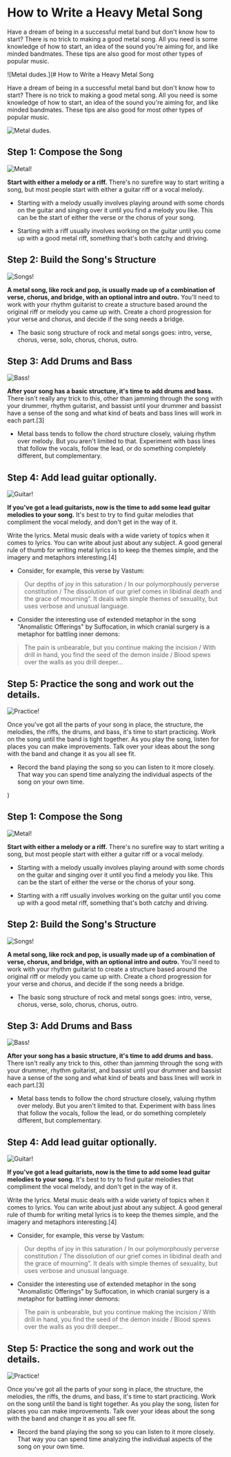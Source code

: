 # How to Write a Heavy Metal Song

Have a dream of being in a successful metal band but don't know how to start? There is no trick to making a good metal song. All you need is some knowledge of how to start, an idea of the sound you're aiming for, and like minded bandmates. These tips are also good for most other types of popular music. 

![Metal dudes.](# How to Write a Heavy Metal Song

Have a dream of being in a successful metal band but don't know how to start? There is no trick to making a good metal song. All you need is some knowledge of how to start, an idea of the sound you're aiming for, and like minded bandmates. These tips are also good for most other types of popular music. 

![Metal dudes.](https://github.com/jloan/mini-projects-sandbox/blob/master/e235/heavy-metal/2.jpg)

## Step 1: Compose the Song

![Metal!](e235/heavy-metal/1.jpg)

**Start with either a melody or a riff.** There's no surefire way to start writing a song, but most people start with either a guitar riff or a vocal melody. 

* Starting with a melody usually involves playing around with some chords on the guitar and singing over it until you find a melody you like. This can be the start of either the verse or the chorus of your song.

* Starting with a riff usually involves working on the guitar until you come up with a good metal riff, something that's both catchy and driving.


## Step 2: Build the Song's Structure

![Songs!](e235/heavy-metal/6.jpg)

**A metal song, like rock and pop, is usually made up of a combination of verse, chorus, and bridge, with an optional intro and outro.** You'll need to work with your rhythm guitarist to create a structure based around the original riff or melody you came up with. Create a chord progression for your verse and chorus, and decide if the song needs a bridge.

* The basic song structure of rock and metal songs goes: intro, verse, chorus, verse, solo, chorus, chorus, outro.


## Step 3: Add Drums and Bass

![Bass!](e235/heavy-metal/5.jpg)

**After your song has a basic structure, it's time to add drums and bass.** There isn't really any trick to this, other than jamming through the song with your drummer, rhythm guitarist, and bassist until your drummer and bassist have a sense of the song and what kind of beats and bass lines will work in each part.[3]

* Metal bass tends to follow the chord structure closely, valuing rhythm over melody. But you aren't limited to that. Experiment with bass lines that follow the vocals, follow the lead, or do something completely different, but complementary.

## Step 4: Add lead guitar optionally. 

![Guitar!](e235/heavy-metal/4.jpg)

**If you've got a lead guitarists, now is the time to add some lead guitar melodies to your song.** It's best to try to find guitar melodies that compliment the vocal melody, and don't get in the way of it. 

 Write the lyrics. Metal music deals with a wide variety of topics when it comes to lyrics. You can write about just about any subject. A good general rule of thumb for writing metal lyrics is to keep the themes simple, and the imagery and metaphors interesting.[4]

* Consider, for example, this verse by Vastum: 

>Our depths of joy in this saturation / In our polymorphously perverse constitution / The dissolution of our grief comes in libidinal death and the grace of mourning”. It deals with simple themes of sexuality, but uses verbose and unusual language.

* Consider the interesting use of extended metaphor in the song "Anomalistic Offerings" by Suffocation, in which cranial surgery is a metaphor for battling inner demons:

>The pain is unbearable, but you continue making the incision / With drill in hand, you find the seed of the demon inside / Blood spews over the walls as you drill deeper... 

## Step 5: Practice the song and work out the details. 

![Practice!](e235/heavy-metal/3.jpg)

Once you've got all the parts of your song in place, the structure, the melodies, the riffs, the drums, and bass, it's time to start practicing. Work on the song until the band is tight together. As you play the song, listen for places you can make improvements. Talk over your ideas about the song with the band and change it as you all see fit.

* Record the band playing the song so you can listen to it more closely. That way you can spend time analyzing the individual aspects of the song on your own time.










)

## Step 1: Compose the Song

![Metal!](e235/heavy-metal/1.jpg)

**Start with either a melody or a riff.** There's no surefire way to start writing a song, but most people start with either a guitar riff or a vocal melody. 

* Starting with a melody usually involves playing around with some chords on the guitar and singing over it until you find a melody you like. This can be the start of either the verse or the chorus of your song.

* Starting with a riff usually involves working on the guitar until you come up with a good metal riff, something that's both catchy and driving.


## Step 2: Build the Song's Structure

![Songs!](e235/heavy-metal/6.jpg)

**A metal song, like rock and pop, is usually made up of a combination of verse, chorus, and bridge, with an optional intro and outro.** You'll need to work with your rhythm guitarist to create a structure based around the original riff or melody you came up with. Create a chord progression for your verse and chorus, and decide if the song needs a bridge.

* The basic song structure of rock and metal songs goes: intro, verse, chorus, verse, solo, chorus, chorus, outro.


## Step 3: Add Drums and Bass

![Bass!](e235/heavy-metal/5.jpg)

**After your song has a basic structure, it's time to add drums and bass.** There isn't really any trick to this, other than jamming through the song with your drummer, rhythm guitarist, and bassist until your drummer and bassist have a sense of the song and what kind of beats and bass lines will work in each part.[3]

* Metal bass tends to follow the chord structure closely, valuing rhythm over melody. But you aren't limited to that. Experiment with bass lines that follow the vocals, follow the lead, or do something completely different, but complementary.

## Step 4: Add lead guitar optionally. 

![Guitar!](e235/heavy-metal/4.jpg)

**If you've got a lead guitarists, now is the time to add some lead guitar melodies to your song.** It's best to try to find guitar melodies that compliment the vocal melody, and don't get in the way of it. 

 Write the lyrics. Metal music deals with a wide variety of topics when it comes to lyrics. You can write about just about any subject. A good general rule of thumb for writing metal lyrics is to keep the themes simple, and the imagery and metaphors interesting.[4]

* Consider, for example, this verse by Vastum: 

>Our depths of joy in this saturation / In our polymorphously perverse constitution / The dissolution of our grief comes in libidinal death and the grace of mourning”. It deals with simple themes of sexuality, but uses verbose and unusual language.

* Consider the interesting use of extended metaphor in the song "Anomalistic Offerings" by Suffocation, in which cranial surgery is a metaphor for battling inner demons:

>The pain is unbearable, but you continue making the incision / With drill in hand, you find the seed of the demon inside / Blood spews over the walls as you drill deeper... 

## Step 5: Practice the song and work out the details. 

![Practice!](e235/heavy-metal/3.jpg)

Once you've got all the parts of your song in place, the structure, the melodies, the riffs, the drums, and bass, it's time to start practicing. Work on the song until the band is tight together. As you play the song, listen for places you can make improvements. Talk over your ideas about the song with the band and change it as you all see fit.

* Record the band playing the song so you can listen to it more closely. That way you can spend time analyzing the individual aspects of the song on your own time.










